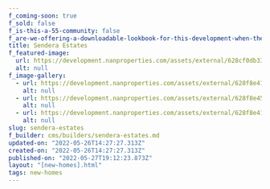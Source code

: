 ```yaml
---
f_coming-soon: true
f_sold: false
f_is-this-a-55-community: false
f_are-we-offering-a-downloadable-lookbook-for-this-development-when-they-submit-their-contact-info: false
title: Sendera Estates
f_featured-image:
  url: https://development.nanproperties.com/assets/external/628cf0db33a930acca192f77_sendera_20181016-02.jpg
  alt: null
f_image-gallery:
  - url: https://development.nanproperties.com/assets/external/628f8e4100cafe2fb038a2fe_dji-0006.jpg
    alt: null
  - url: https://development.nanproperties.com/assets/external/628f8e45f19cbc37cc6b16b3_dji-0012.jpg
    alt: null
  - url: https://development.nanproperties.com/assets/external/628f8e4100cafe2fb038a2fe_dji-0006.jpg
    alt: null
slug: sendera-estates
f_builder: cms/builders/sendera-estates.md
updated-on: "2022-05-26T14:27:27.313Z"
created-on: "2022-05-26T14:27:27.313Z"
published-on: "2022-05-27T19:12:23.873Z"
layout: "[new-homes].html"
tags: new-homes
---
```

